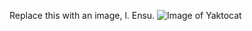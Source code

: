 Replace this with an image, l. Ensu.
![Image of Yaktocat](https://octodex.github.com/images/yaktocat.png)
